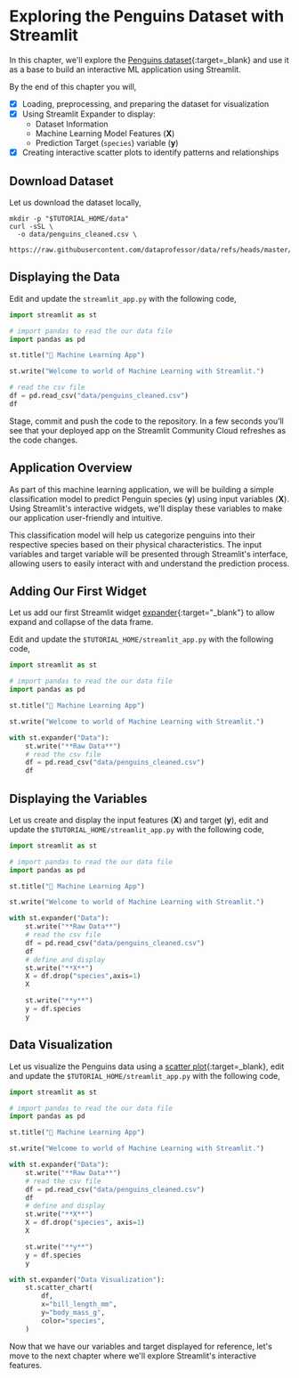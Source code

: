 # Exploring the Penguins Dataset with Streamlit

In this chapter, we'll explore the [Penguins dataset](https://github.com/dataprofessor/data/blob/master/penguins_cleaned.csv){:target=_blank} and use it as a base to build an interactive ML application using Streamlit.

By the end of this chapter you will,

- [x] Loading, preprocessing, and preparing the dataset for visualization
- [x] Using Streamlit Expander to display:
    * Dataset Information
    * Machine Learning Model Features (**X**)
    * Prediction Target (`species`) variable (**y**)
- [x] Creating interactive scatter plots to identify patterns and relationships

## Download Dataset

Let us download the dataset locally,

```shell
mkdir -p "$TUTORIAL_HOME/data"
curl -sSL \
  -o data/penguins_cleaned.csv \
  https://raw.githubusercontent.com/dataprofessor/data/refs/heads/master/penguins_cleaned.csv
```

## Displaying the Data

Edit and update the `streamlit_app.py` with the following code,

```py title="streamlit_app.py" linenums="1" hl_lines="4 10-12"
import streamlit as st

# import pandas to read the our data file
import pandas as pd

st.title("🤖 Machine Learning App")

st.write("Welcome to world of Machine Learning with Streamlit.")

# read the csv file
df = pd.read_csv("data/penguins_cleaned.csv")
df
```
Stage, commit and push the code to the repository. In a few seconds you’ll see that your deployed app on the Streamlit Community Cloud refreshes as the code changes.

## Application Overview

As part of this machine learning application, we will be building a simple classification model to predict Penguin species (**y**) using input variables (**X**). Using Streamlit's interactive widgets, we'll display these variables to make our application user-friendly and intuitive.

This classification model will help us categorize penguins into their respective species based on their physical characteristics. The input variables and target variable will be presented through Streamlit's interface, allowing users to easily interact with and understand the prediction process.

## Adding Our First Widget

Let us add our first Streamlit widget [expander](https://docs.streamlit.io/develop/api-reference/layout/st.expander){:target="_blank"} to allow expand and collapse of the data frame.

Edit and update the `$TUTORIAL_HOME/streamlit_app.py` with the following code,

```py title="streamlit_app.py" linenums="1" hl_lines="10-14"
import streamlit as st

# import pandas to read the our data file
import pandas as pd

st.title("🤖 Machine Learning App")

st.write("Welcome to world of Machine Learning with Streamlit.")

with st.expander("Data"):
    st.write("**Raw Data**")
    # read the csv file
    df = pd.read_csv("data/penguins_cleaned.csv")
    df
```

## Displaying the Variables

Let us create and display the input features (**X**) and target (**y**), edit and update the `$TUTORIAL_HOME/streamlit_app.py` with the following code,

```py title="streamlit_app.py" linenums="1" hl_lines="16-22"
import streamlit as st

# import pandas to read the our data file
import pandas as pd

st.title("🤖 Machine Learning App")

st.write("Welcome to world of Machine Learning with Streamlit.")

with st.expander("Data"):
    st.write("**Raw Data**")
    # read the csv file
    df = pd.read_csv("data/penguins_cleaned.csv")
    df
    # define and display
    st.write("**X**")
    X = df.drop("species",axis=1)
    X

    st.write("**y**")
    y = df.species
    y
```

## Data Visualization

Let us visualize the Penguins data using a [scatter plot](https://docs.streamlit.io/develop/api-reference/charts/st.scatter_chart){:target=_blank}, edit and update the `$TUTORIAL_HOME/streamlit_app.py` with the following code,

```py title="streamlit_app.py" linenums="1" hl_lines="16-18 20-22 25-30"
import streamlit as st

# import pandas to read the our data file
import pandas as pd

st.title("🤖 Machine Learning App")

st.write("Welcome to world of Machine Learning with Streamlit.")

with st.expander("Data"):
    st.write("**Raw Data**")
    # read the csv file
    df = pd.read_csv("data/penguins_cleaned.csv")
    df
    # define and display
    st.write("**X**")
    X = df.drop("species", axis=1)
    X

    st.write("**y**")
    y = df.species
    y

with st.expander("Data Visualization"):
    st.scatter_chart(
        df,
        x="bill_length_mm",
        y="body_mass_g",
        color="species",
    )
```

Now that we have our variables and target displayed for reference, let's move to the next chapter where we'll explore Streamlit's interactive features.